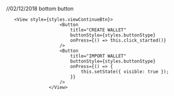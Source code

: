 //02/12/2018   bottom button

       <View style={styles.viewContinueBtn}>
                        <Button
                            title="CREATE WALLET"
                            buttonStyle={styles.buttonStype}
                            onPress={() => this.click_started()}
                        />
                        <Button
                            title="IMPORT WALLET"
                            buttonStyle={styles.buttonStype}
                            onPress={() => {
                                this.setState({ visible: true });
                            }}
                        />
                    </View> 